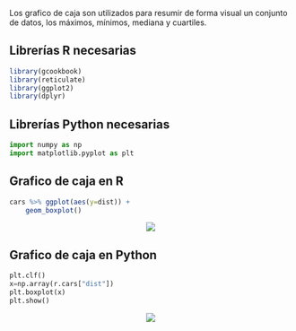 Los grafico de caja son utilizados para resumir de forma visual un conjunto de datos, los máximos, mínimos, mediana y cuartiles.

## Librerías R necesarias

```r
library(gcookbook)
library(reticulate)
library(ggplot2)
library(dplyr)
```

## Librerías Python necesarias

```python
import numpy as np
import matplotlib.pyplot as plt
```

## Grafico de caja en R

```r
cars %>% ggplot(aes(y=dist)) +
    geom_boxplot()
```

<div align="center">
<img src="https://drive.google.com/uc?id=1xtg94cFKyg7wIQc0iVq26e99pdtvcVr4"/>
</div>

## Grafico de caja en Python

```python
plt.clf()
x=np.array(r.cars["dist"])
plt.boxplot(x)
plt.show()
```

<div align="center">
<img src="https://drive.google.com/uc?id=17HW5oalpnmYOPEKVuXm_30jfStQOI7W0"/>
</div>
